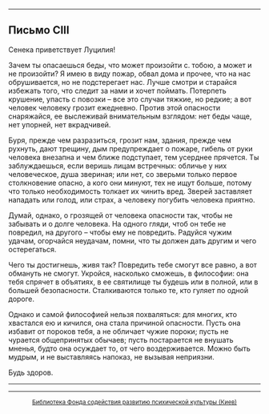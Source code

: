 

* * *

## Письмо СIII

Сенека приветствует Луцилия!

Зачем ты опасаешься беды, что может произойти с. тобою, а может и не произойти? Я имею в виду пожар, обвал дома и прочее, что на нас обрушивается, но не подстерегает нас. Лучше смотри и старайся избежать того, что следит за нами и хочет поймать. Потерпеть крушение, упасть с повозки – все это случаи тяжкие, но редкие; а вот человек человеку грозит ежедневно. Против этой опасности снаряжайся, ее выслеживай внимательным взглядом: нет беды чаще, нет упорней, нет вкрадчивей.

Буря, прежде чем разразиться, грозит нам, здания, прежде чем рухнуть, дают трещину, дым предупреждает о пожаре, гибель от руки человека внезапна и чем ближе подступает, тем усерднее прячется. Ты заблуждаешься, если веришь лицам встречных: обличье у них человеческое, душа звериная; или нет, со зверьми только первое столкновение опасно, а кого они минуют, тех не ищут больше, потому что только необходимость толкает их чинить вред. Зверей заставляет нападать или голод, или страх, а человеку погубить человека приятно.

Думай, однако, о грозящей от человека опасности так, чтобы не забывать и о долге человека. На одного гляди, чтоб он тебе не повредил, на другого – чтобы ему не повредить. Радуйся чужим удачам, огорчайся неудачам, помни, что ты должен дать другим и чего остерегаться.

Чего ты достигнешь, живя так? Повредить тебе смогут все равно, а вот обмануть не смогут. Укройся, насколько сможешь, в философии: она тебя спрячет в объятиях, в ее святилище ты будешь или в полной, или в большей безопасности. Сталкиваются только те, кто гуляет по одной дороге.

Однако и самой философией нельзя похваляться: для многих, кто хвастался ею и кичился, она стала причиной опасности. Пусть она избавит от пороков тебя, а не обличает чужие пороки; пусть не чурается общепринятых обычаев; пусть постарается не внушать мненья, будто она осуждает то, от чего воздерживается. Можно быть мудрым, и не выставляясь напоказ, не вызывая неприязни.

Будь здоров.

<div align="center">

* * *



* * *

[<small>Библиотека Фонда содействия развитию психической культуры (Киев)</small>](mailto:webmaster@psylib.kiev.ua)</div>